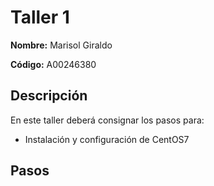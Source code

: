 # Taller 1

**Nombre:** Marisol Giraldo 

**Código:** A00246380

## Descripción
En este taller deberá consignar los pasos para:
* Instalación y configuración de CentOS7

## Pasos
